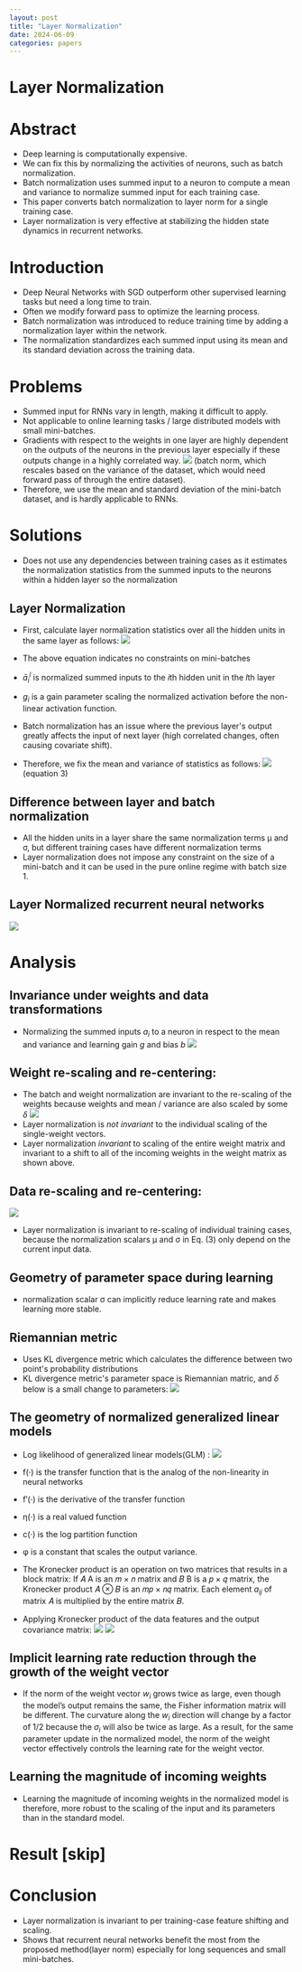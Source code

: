 ```yaml
---
layout: post
title: "Layer Normalization"
date: 2024-06-09
categories: papers
---
```


# Layer Normalization 

# Abstract
  - Deep learning is computationally expensive.
  - We can fix this by normalizing the activities of neurons, such as batch normalization.
  - Batch normalization uses summed input to a neuron to compute a mean and variance to normalize summed input for each training case.
  - This paper converts batch normalization to layer norm for a single training case.
  - Layer normalization is very effective at stabilizing the hidden state dynamics in recurrent networks.
    
# Introduction
- Deep Neural Networks with SGD outperform other supervised learning tasks but need a long time to train.
- Often we modify forward pass to optimize the learning process.
- Batch normalization was introduced to reduce training time by adding a normalization layer within the network.
- The normalization standardizes each summed input using its mean and its standard deviation across the training data.

# Problems
- Summed input for RNNs vary in length, making it difficult to apply.
- Not applicable to online learning tasks / large distributed models with small mini-batches.
- Gradients with respect to the weights in one layer are highly dependent on the outputs of the neurons in the previous layer especially if these outputs change in a highly correlated way.
![](/images/2024-06-09/1.png)
(batch norm, which rescales based on the variance of the dataset, which would need forward pass of through the entire dataset).
- Therefore, we use the mean and standard deviation of the mini-batch dataset, and is hardly applicable to RNNs.

# Solutions
- Does not use any dependencies between training cases as it estimates the normalization statistics from the summed inputs to the neurons within a hidden layer so the normalization

## Layer Normalization
- First, calculate layer normalization statistics over all the hidden units in the same layer as follows:
![](/images/2024-06-09/2.png)
- The above equation indicates no constraints on mini-batches
- $\bar{a}^{l}_{i}$ is normalized summed inputs to the $i$th hidden unit in the $l$th layer
- $g_{i}$ is a gain parameter scaling the normalized activation before the non-linear activation function. 

- Batch normalization has an issue where the previous layer's output greatly affects the input of next layer (high correlated changes, often causing covariate shift).
- Therefore, we fix the mean and variance of statistics as follows: 
![](/images/2024-06-09/3.png) (equation 3)

## Difference between layer and batch normalization
- All the hidden units in a layer share the same normalization terms μ and σ, but different training cases have different normalization terms
- Layer normalization does not impose any constraint on the size of a mini-batch and it can be used in the pure online regime with batch size 1.

## Layer Normalized recurrent neural networks
![](/images/2024-06-09/4.png)

# Analysis

## Invariance under weights and data transformations
- Normalizing the summed inputs $a_{i}$ to a neuron in respect to the mean and variance and learning gain $g$ and bias $b$
![](/images/2024-06-09/5.png)

## Weight re-scaling and re-centering:
- The batch and weight normalization are invariant to the re-scaling of the weights because weights and mean / variance are also scaled by some $\delta$
![](/images/2024-06-09/6.png)
- Layer normalization is *not invariant* to the individual scaling of the single-weight vectors.
- Layer normalization *invariant* to scaling of the entire weight matrix and invariant to a shift to all of the incoming weights in the weight matrix as shown above.

## Data re-scaling and re-centering:
![](/images/2024-06-09/7.png)
- Layer normalization is invariant to re-scaling of individual training cases, because the normalization scalars μ and σ in Eq. (3) only depend on the current input data.

## Geometry of parameter space during learning
- normalization scalar σ can implicitly reduce learning rate and makes learning more stable.

## Riemannian metric
- Uses KL divergence metric which calculates the difference between two point's probability distributions
- KL divergence metric's parameter space is Riemannian matric, and $\delta$ below is a small change to parameters:
![](/images/2024-06-09/8.png)

## The geometry of normalized generalized linear models
- Log likelihood of generalized linear models(GLM) :
![](/images/2024-06-09/9.png)
- f(·) is the transfer function that is the analog of the non-linearity in neural networks
- f′(·) is the derivative of the transfer function
- η(·) is a real valued function
- c(·) is the log partition function
- φ is a constant that scales the output variance.
- The Kronecker product is an operation on two matrices that results in a block matrix:
If 𝐴 A is an 𝑚 × 𝑛 matrix and 𝐵 B is a 𝑝 × 𝑞 matrix, the Kronecker product 𝐴 ⊗ 𝐵 is an 𝑚𝑝 × 𝑛𝑞 matrix. Each element $a_{ij}$​ of matrix 𝐴 is multiplied by the entire matrix 𝐵.

- Applying Kronecker product of the data features and the output covariance matrix:
![](/images/2024-06-09/10.png)
![](/images/2024-06-09/11.png)

## Implicit learning rate reduction through the growth of the weight vector
- If the norm of the weight vector $w_{i}$ grows twice as large, even though the model’s output remains the same, the Fisher information matrix will be different. The curvature along the $w_{i}$ direction will change by a factor of 1/2 because the $σ_{i}$ will also be twice as large. As a result, for the same parameter update in the normalized model, the norm of the weight vector effectively controls the learning rate for the weight vector.

## Learning the magnitude of incoming weights
- Learning the magnitude of incoming weights in the normalized model is therefore, more robust to the scaling of the input and its parameters than in the standard model. 

# Result [skip]
  
# Conclusion
- Layer normalization is invariant to per training-case feature shifting and scaling.
- Shows that recurrent neural networks benefit the most from the proposed method(layer norm) especially for long sequences and small mini-batches.

